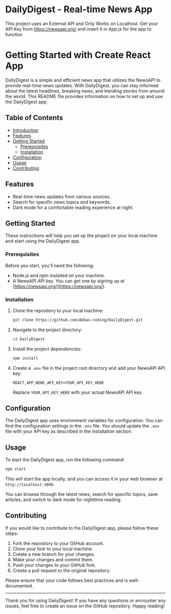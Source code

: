 
# DailyDigest - Real-time News App

This project uses an External API and Only Works on Localhost.
Get your API Key from https://newsapi.org/ and insert it in App.js for the app to function

# Getting Started with Create React App


DailyDigest is a simple and efficient news app that utilizes the NewsAPI to provide real-time news updates. With DailyDigest, you can stay informed about the latest headlines, breaking news, and trending stories from around the world. This README file provides information on how to set up and use the DailyDigest app.

## Table of Contents

- [Introduction](#dailydigest---real-time-news-app)
- [Features](#features)
- [Getting Started](#getting-started)
  - [Prerequisites](#prerequisites)
  - [Installation](#installation)
- [Configuration](#configuration)
- [Usage](#usage)
- [Contributing](#contributing)

## Features

- Real-time news updates from various sources.
- Search for specific news topics and keywords.
- Dark mode for a comfortable reading experience at night.

## Getting Started

These instructions will help you set up the project on your local machine and start using the DailyDigest app.

### Prerequisites

Before you start, you'll need the following:

- Node.js and npm installed on your machine.
- A NewsAPI API key. You can get one by signing up at [https://newsapi.org/](https://newsapi.org/).

### Installation

1. Clone the repository to your local machine:

   ```bash
   git clone https://github.com/Abbas-coding/DailyDigest.git
   ```

2. Navigate to the project directory:

   ```bash
   cd DailyDigest
   ```

3. Install the project dependencies:

   ```bash
   npm install
   ```

4. Create a `.env` file in the project root directory and add your NewsAPI API key:

   ```
   REACT_APP_NEWS_API_KEY=YOUR_API_KEY_HERE
   ```

   Replace `YOUR_API_KEY_HERE` with your actual NewsAPI API key.

## Configuration

The DailyDigest app uses environment variables for configuration. You can find the configuration settings in the `.env` file. You should update the `.env` file with your API key as described in the installation section.

## Usage

To start the DailyDigest app, run the following command:

```bash
npm start
```

This will start the app locally, and you can access it in your web browser at `http://localhost:3000`.

You can browse through the latest news, search for specific topics, save articles, and switch to dark mode for nighttime reading.

## Contributing

If you would like to contribute to the DailyDigest app, please follow these steps:

1. Fork the repository to your GitHub account.
2. Clone your fork to your local machine.
3. Create a new branch for your changes.
4. Make your changes and commit them.
5. Push your changes to your GitHub fork.
6. Create a pull request to the original repository.

Please ensure that your code follows best practices and is well-documented.

---

Thank you for using DailyDigest! If you have any questions or encounter any issues, feel free to create an issue on the GitHub repository. Happy reading!